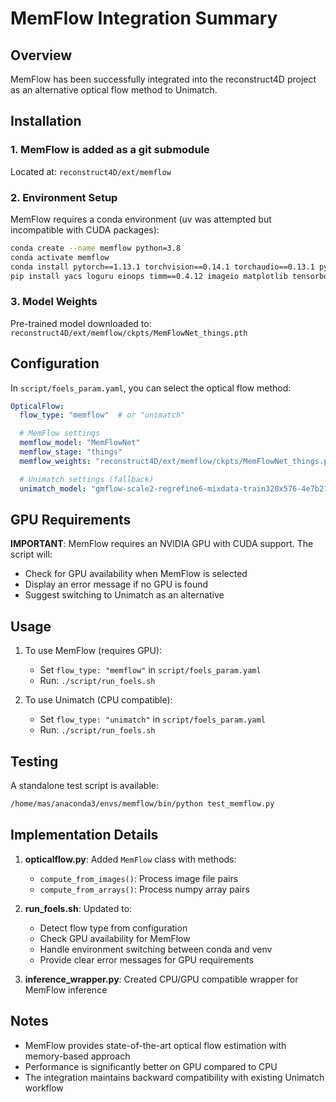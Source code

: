 # MemFlow Integration Summary

## Overview
MemFlow has been successfully integrated into the reconstruct4D project as an alternative optical flow method to Unimatch.

## Installation

### 1. MemFlow is added as a git submodule
Located at: `reconstruct4D/ext/memflow`

### 2. Environment Setup
MemFlow requires a conda environment (uv was attempted but incompatible with CUDA packages):
```bash
conda create --name memflow python=3.8
conda activate memflow
conda install pytorch==1.13.1 torchvision==0.14.1 torchaudio==0.13.1 pytorch-cuda=11.6 -c pytorch -c nvidia
pip install yacs loguru einops timm==0.4.12 imageio matplotlib tensorboard scipy opencv-python h5py tqdm
```

### 3. Model Weights
Pre-trained model downloaded to: `reconstruct4D/ext/memflow/ckpts/MemFlowNet_things.pth`

## Configuration

In `script/foels_param.yaml`, you can select the optical flow method:

```yaml
OpticalFlow:
  flow_type: "memflow"  # or "unimatch"

  # MemFlow settings
  memflow_model: "MemFlowNet"
  memflow_stage: "things"
  memflow_weights: "reconstruct4D/ext/memflow/ckpts/MemFlowNet_things.pth"

  # Unimatch settings (fallback)
  unimatch_model: "gmflow-scale2-regrefine6-mixdata-train320x576-4e7b215d.pth"
```

## GPU Requirements

**IMPORTANT**: MemFlow requires an NVIDIA GPU with CUDA support. The script will:
- Check for GPU availability when MemFlow is selected
- Display an error message if no GPU is found
- Suggest switching to Unimatch as an alternative

## Usage

1. To use MemFlow (requires GPU):
   - Set `flow_type: "memflow"` in `script/foels_param.yaml`
   - Run: `./script/run_foels.sh`

2. To use Unimatch (CPU compatible):
   - Set `flow_type: "unimatch"` in `script/foels_param.yaml`
   - Run: `./script/run_foels.sh`

## Testing

A standalone test script is available:
```bash
/home/mas/anaconda3/envs/memflow/bin/python test_memflow.py
```

## Implementation Details

1. **opticalflow.py**: Added `MemFlow` class with methods:
   - `compute_from_images()`: Process image file pairs
   - `compute_from_arrays()`: Process numpy array pairs

2. **run_foels.sh**: Updated to:
   - Detect flow type from configuration
   - Check GPU availability for MemFlow
   - Handle environment switching between conda and venv
   - Provide clear error messages for GPU requirements

3. **inference_wrapper.py**: Created CPU/GPU compatible wrapper for MemFlow inference

## Notes

- MemFlow provides state-of-the-art optical flow estimation with memory-based approach
- Performance is significantly better on GPU compared to CPU
- The integration maintains backward compatibility with existing Unimatch workflow